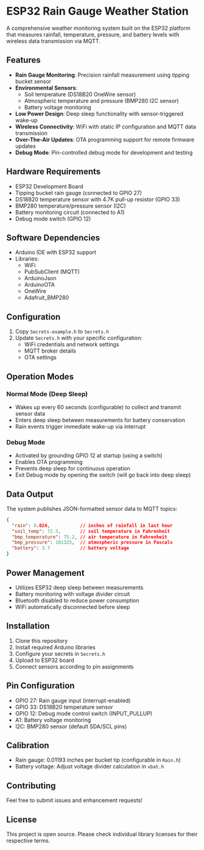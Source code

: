 # ESP32 Rain Gauge Weather Station

A comprehensive weather monitoring system built on the ESP32 platform that measures rainfall, temperature, pressure, and battery levels with wireless data transmission via MQTT.

## Features

- **Rain Gauge Monitoring**: Precision rainfall measurement using tipping bucket sensor
- **Environmental Sensors**:
  - Soil temperature (DS18B20 OneWire sensor)
  - Atmospheric temperature and pressure (BMP280 I2C sensor)
  - Battery voltage monitoring
- **Low Power Design**: Deep sleep functionality with sensor-triggered wake-up
- **Wireless Connectivity**: WiFi with static IP configuration and MQTT data transmission
- **Over-The-Air Updates**: OTA programming support for remote firmware updates
- **Debug Mode**: Pin-controlled debug mode for development and testing

## Hardware Requirements

- ESP32 Development Board
- Tipping bucket rain gauge (connected to GPIO 27)
- DS18B20 temperature sensor with 4.7K pull-up resistor (GPIO 33)
- BMP280 temperature/pressure sensor (I2C)
- Battery monitoring circuit (connected to A1)
- Debug mode switch (GPIO 12)

## Software Dependencies

- Arduino IDE with ESP32 support
- Libraries:
  - WiFi
  - PubSubClient (MQTT)
  - ArduinoJson
  - ArduinoOTA
  - OneWire
  - Adafruit_BMP280

## Configuration

1. Copy `Secrets-example.h` to `Secrets.h`
2. Update `Secrets.h` with your specific configuration:
   - WiFi credentials and network settings
   - MQTT broker details
   - OTA settings

## Operation Modes

### Normal Mode (Deep Sleep)
- Wakes up every 60 seconds (configurable) to collect and transmit sensor data
- Enters deep sleep between measurements for battery conservation
- Rain events trigger immediate wake-up via interrupt

### Debug Mode
- Activated by grounding GPIO 12 at startup (using a switch)
- Enables OTA programming
- Prevents deep sleep for continuous operation
- Exit Debug mode by opening the switch (will go back into deep sleep)

## Data Output

The system publishes JSON-formatted sensor data to MQTT topics:

```json
{
  "rain": 0.024,           // inches of rainfall in last hour
  "soil_temp": 72.5,       // soil temperature in Fahrenheit
  "bmp_temperature": 75.2, // air temperature in Fahrenheit
  "bmp_pressure": 101325,  // atmospheric pressure in Pascals
  "battery": 3.7           // battery voltage
}
```

## Power Management

- Utilizes ESP32 deep sleep between measurements
- Battery monitoring with voltage divider circuit
- Bluetooth disabled to reduce power consumption
- WiFi automatically disconnected before sleep

## Installation

1. Clone this repository
2. Install required Arduino libraries
3. Configure your secrets in `Secrets.h`
4. Upload to ESP32 board
5. Connect sensors according to pin assignments

## Pin Configuration

- GPIO 27: Rain gauge input (interrupt-enabled)
- GPIO 33: DS18B20 temperature sensor
- GPIO 12: Debug mode control switch (INPUT_PULLUP)
- A1: Battery voltage monitoring
- I2C: BMP280 sensor (default SDA/SCL pins)

## Calibration

- Rain gauge: 0.01193 inches per bucket tip (configurable in `Rain.h`)
- Battery voltage: Adjust voltage divider calculation in `vbat.h`

## Contributing

Feel free to submit issues and enhancement requests!

## License

This project is open source. Please check individual library licenses for their respective terms.